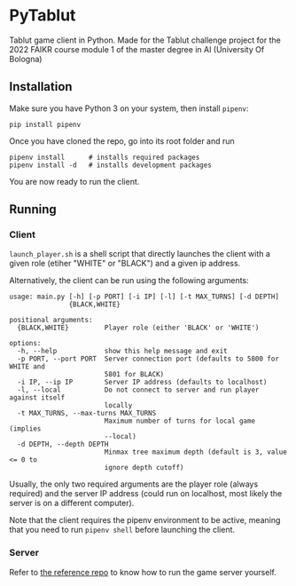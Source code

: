 # PyTablut

Tablut game client in Python. Made for the Tablut challenge project for the 2022 FAIKR course module 1 of the master
degree in AI (University Of Bologna)

## Installation

Make sure you have Python 3 on your system, then install `pipenv`:

```
pip install pipenv
```

Once you have cloned the repo, go into its root folder and run

```
pipenv install      # installs required packages
pipenv install -d   # installs development packages
```

You are now ready to run the client.

## Running

### Client

`launch_player.sh` is a shell script that directly launches the client with a given role (etiher "WHITE" or "BLACK") and
a given ip address.

Alternatively, the client can be run using the following arguments:

```
usage: main.py [-h] [-p PORT] [-i IP] [-l] [-t MAX_TURNS] [-d DEPTH]
               {BLACK,WHITE}

positional arguments:
  {BLACK,WHITE}         Player role (either 'BLACK' or 'WHITE')

options:
  -h, --help            show this help message and exit
  -p PORT, --port PORT  Server connection port (defaults to 5800 for WHITE and
                        5801 for BLACK)
  -i IP, --ip IP        Server IP address (defaults to localhost)
  -l, --local           Do not connect to server and run player against itself
                        locally
  -t MAX_TURNS, --max-turns MAX_TURNS
                        Maximum number of turns for local game (implies
                        --local)
  -d DEPTH, --depth DEPTH
                        Minmax tree maximum depth (default is 3, value <= 0 to
                        ignore depth cutoff)
```

Usually, the only two required arguments are the player role (always required) and the server IP address (could run on
localhost, most likely the server is on a different computer).

Note that the client requires the pipenv environment to be active, meaning that you need to run `pipenv shell` before
launching the client.

### Server

Refer to [the reference repo](https://github.com/AGalassi/TablutCompetition) to know how to run the game server
yourself.